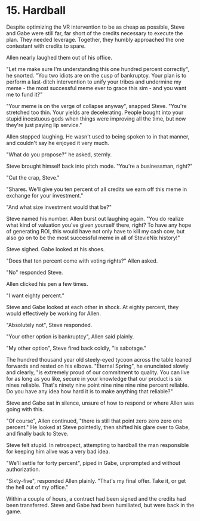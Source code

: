 # 15. Hardball

Despite optimizing the VR intervention to be as cheap as possible, Steve and Gabe were still far, far short of the credits necessary to execute the plan. They needed leverage. Together, they humbly approached the one contestant with credits to spare.

Allen nearly laughed them out of his office.

"Let me make sure I'm understanding this one hundred percent correctly", he snorted. "You two idiots are on the cusp of bankruptcy. Your plan is to perform a last-ditch intervention to unify your tribes and undermine my meme - the most successful meme ever to grace this sim - and you want me to fund it?"

"Your meme is on the verge of collapse anyway", snapped Steve. "You're stretched too thin. Your yields are decelerating. People bought into your stupid incestuous gods when things were improving all the time, but now they're just paying lip service."

Allen stopped laughing. He wasn't used to being spoken to in that manner, and couldn't say he enjoyed it very much.

"What do you propose?" he asked, sternly.

Steve brought himself back into pitch mode. "You're a businessman, right?"

"Cut the crap, Steve."

"Shares. We'll give you ten percent of all credits we earn off this meme in exchange for your investment."

"And what size investment would that be?"

Steve named his number. Allen burst out laughing again. "You do realize what kind of valuation you've given yourself there, right? To have any hope of generating ROI, this would have not only have to kill my cash cow, but also go on to be the most successful meme in all of StevieNix history!"

Steve sighed. Gabe looked at his shoes.

"Does that ten percent come with voting rights?" Allen asked.

"No" responded Steve.

Allen clicked his pen a few times.

"I want eighty percent."

Steve and Gabe looked at each other in shock. At eighty percent, they would effectively be working for Allen.

"Absolutely not", Steve responded.

"Your other option is bankruptcy", Allen said plainly.

"My other option", Steve fired back coldly, "is sabotage."

The hundred thousand year old steely-eyed tycoon across the table leaned forwards and rested on his elbows. "Eternal Spring", he enunciated slowly and clearly, "is extremely proud of our commitment to quality. You can live for as long as you like, secure in your knowledge that our product is six nines reliable. That's ninety nine point nine nine nine nine percent reliable. Do you have any idea how hard it is to make anything that reliable?"

Steve and Gabe sat in silence, unsure of how to respond or where Allen was going with this.

"Of course", Allen continued, "there is still that point zero zero zero one percent." He looked at Steve pointedly, then shifted his glare over to Gabe, and finally back to Steve.

Steve felt stupid. In retrospect, attempting to hardball the man responsible for keeping him alive was a very bad idea.

"We'll settle for forty percent", piped in Gabe, unprompted and without authorization.

"Sixty-five", responded Allen plainly. "That's my final offer. Take it, or get the hell out of my office."

Within a couple of hours, a contract had been signed and the credits had been transferred. Steve and Gabe had been humiliated, but were back in the game.
